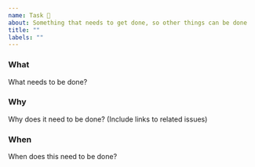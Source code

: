 ```yaml
---
name: Task 🧹
about: Something that needs to get done, so other things can be done
title: ""
labels: ""
---
```


<!--
  Please fill out each section below. This info allows CIVIC heroes to do the good work!

  Before opening a new issue, please search existing issues: https://github.com/hackoregon/openelections/issues
-->

### What

What needs to be done?

### Why

Why does it need to be done? (Include links to related issues)

### When

When does this need to be done?
